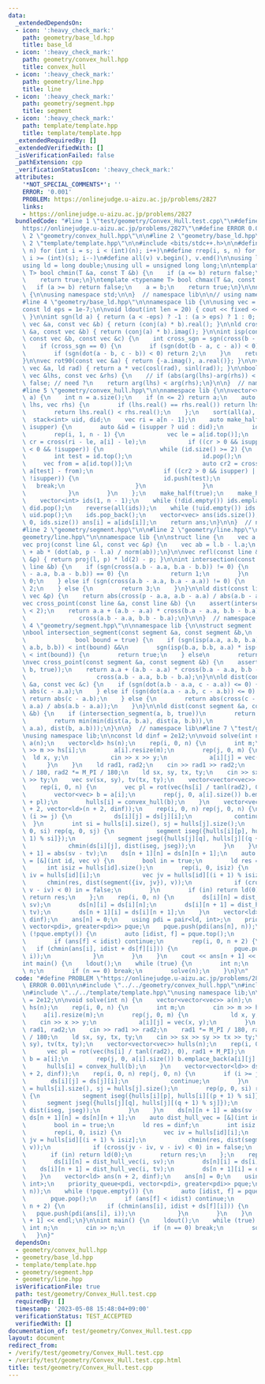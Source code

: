 ```yaml
---
data:
  _extendedDependsOn:
  - icon: ':heavy_check_mark:'
    path: geometry/base_ld.hpp
    title: base_ld
  - icon: ':heavy_check_mark:'
    path: geometry/convex_hull.hpp
    title: convex_hull
  - icon: ':heavy_check_mark:'
    path: geometry/line.hpp
    title: line
  - icon: ':heavy_check_mark:'
    path: geometry/segment.hpp
    title: segment
  - icon: ':heavy_check_mark:'
    path: template/template.hpp
    title: template/template.hpp
  _extendedRequiredBy: []
  _extendedVerifiedWith: []
  _isVerificationFailed: false
  _pathExtension: cpp
  _verificationStatusIcon: ':heavy_check_mark:'
  attributes:
    '*NOT_SPECIAL_COMMENTS*': ''
    ERROR: '0.001'
    PROBLEM: https://onlinejudge.u-aizu.ac.jp/problems/2827
    links:
    - https://onlinejudge.u-aizu.ac.jp/problems/2827
  bundledCode: "#line 1 \"test/geometry/Convex_Hull.test.cpp\"\n#define PROBLEM \"\
    https://onlinejudge.u-aizu.ac.jp/problems/2827\"\n#define ERROR 0.001\n\n#line\
    \ 2 \"geometry/convex_hull.hpp\"\n\n#line 2 \"geometry/base_ld.hpp\"\n\n#line\
    \ 2 \"template/template.hpp\"\n\n#include <bits/stdc++.h>\n\n#define rep(i, s,\
    \ n) for (int i = s; i < (int)(n); i++)\n#define rrep(i, s, n) for (int i = (int)(n)-1;\
    \ i >= (int)(s); i--)\n#define all(v) v.begin(), v.end()\n\nusing ll = long long;\n\
    using ld = long double;\nusing ull = unsigned long long;\n\ntemplate <typename\
    \ T> bool chmin(T &a, const T &b) {\n    if (a <= b) return false;\n    a = b;\n\
    \    return true;\n}\ntemplate <typename T> bool chmax(T &a, const T &b) {\n \
    \   if (a >= b) return false;\n    a = b;\n    return true;\n}\n\nnamespace lib\
    \ {\n\nusing namespace std;\n\n}  // namespace lib\n\n// using namespace lib;\n\
    #line 4 \"geometry/base_ld.hpp\"\n\nnamespace lib {\n\nusing vec = complex<ld>;\n\
    const ld eps = 1e-7;\n\nvoid ldout(int len = 20) { cout << fixed << setprecision(len);\
    \ }\n\nint sgn(ld a) { return (a < -eps) ? -1 : (a > eps) ? 1 : 0; }\n\nld dot(const\
    \ vec &a, const vec &b) { return (conj(a) * b).real(); }\n\nld cross(const vec\
    \ &a, const vec &b) { return (conj(a) * b).imag(); }\n\nint isp(const vec &a,\
    \ const vec &b, const vec &c) {\n    int cross_sgn = sgn(cross(b - a, c - a));\n\
    \    if (cross_sgn == 0) {\n        if (sgn(dot(b - a, c - a)) < 0) return -2;\n\
    \        if (sgn(dot(a - b, c - b)) < 0) return 2;\n    }\n    return cross_sgn;\n\
    }\n\nvec rot90(const vec &a) { return {-a.imag(), a.real()}; }\n\nvec rot(const\
    \ vec &a, ld rad) { return a * vec(cosl(rad), sinl(rad)); }\n\nbool comp_for_argument_sort(const\
    \ vec &lhs, const vec &rhs) {\n    // if (abs(arg(lhs)-arg(rhs)) < eps) return\
    \ false; // need ?\n    return arg(lhs) < arg(rhs);\n}\n\n}  // namespace lib\n\
    #line 5 \"geometry/convex_hull.hpp\"\n\nnamespace lib {\n\nvector<vec> convex_hull(vector<vec>\
    \ a) {\n    int n = a.size();\n    if (n <= 2) return a;\n    auto comp = [&](vec\
    \ lhs, vec rhs) {\n        if (lhs.real() == rhs.real()) return lhs.imag() < rhs.imag();\n\
    \        return lhs.real() < rhs.real();\n    };\n    sort(all(a), comp);\n  \
    \  stack<int> uid, did;\n    vec ri = a[n - 1];\n    auto make_half = [&](bool\
    \ isupper) {\n        auto &id = (isupper ? uid : did);\n        id.push(0);\n\
    \        rep(i, 1, n - 1) {\n            vec le = a[id.top()];\n            auto\
    \ cr = cross(ri - le, a[i] - le);\n            if ((cr > 0 && isupper) || (cr\
    \ < 0 && !isupper)) {\n                while (id.size() >= 2) {\n            \
    \        int test = id.top();\n                    id.pop();\n               \
    \     vec from = a[id.top()];\n                    auto cr2 = cross(a[i] - from,\
    \ a[test] - from);\n                    if ((cr2 > 0 && isupper) || (cr2 < 0 &&\
    \ !isupper)) {\n                        id.push(test);\n                     \
    \   break;\n                    }\n                }\n                id.push(i);\n\
    \            }\n        }\n    };\n    make_half(true);\n    make_half(false);\n\
    \    vector<int> ids(1, n - 1);\n    while (!did.empty()) ids.emplace_back(did.top()),\
    \ did.pop();\n    reverse(all(ids));\n    while (!uid.empty()) ids.emplace_back(uid.top()),\
    \ uid.pop();\n    ids.pop_back();\n    vector<vec> ans(ids.size());\n    rep(i,\
    \ 0, ids.size()) ans[i] = a[ids[i]];\n    return ans;\n}\n\n}  // namespace lib\n\
    #line 2 \"geometry/segment.hpp\"\n\n#line 2 \"geometry/line.hpp\"\n\n#line 4 \"\
    geometry/line.hpp\"\n\nnamespace lib {\n\nstruct line {\n    vec a, b;\n};\n\n\
    vec proj(const line &l, const vec &p) {\n    vec ab = l.b - l.a;\n    return l.a\
    \ + ab * (dot(ab, p - l.a) / norm(ab));\n}\n\nvec refl(const line &l, const vec\
    \ &p) { return proj(l, p) * ld(2) - p; }\n\nint intersection(const line &a, const\
    \ line &b) {\n    if (sgn(cross(a.b - a.a, b.a - b.b)) != 0) {\n        if (sgn(dot(a.b\
    \ - a.a, b.a - b.b)) == 0) {\n            return 1;\n        }\n        return\
    \ 0;\n    } else if (sgn(cross(a.b - a.a, b.a - a.a)) != 0) {\n        return\
    \ 2;\n    } else {\n        return 3;\n    }\n}\n\nld dist(const line &a, const\
    \ vec &p) {\n    return abs(cross(p - a.a, a.b - a.a) / abs(a.b - a.a));\n}\n\n\
    vec cross_point(const line &a, const line &b) {\n    assert(intersection(a, b)\
    \ < 2);\n    return a.a + (a.b - a.a) * cross(b.a - a.a, b.b - b.a) /\n      \
    \               cross(a.b - a.a, b.b - b.a);\n}\n\n}  // namespace lib\n#line\
    \ 4 \"geometry/segment.hpp\"\n\nnamespace lib {\n\nstruct segment : line {};\n\
    \nbool intersection_segment(const segment &a, const segment &b,\n            \
    \              bool bound = true) {\n    if (sgn(isp(a.a, a.b, b.a) * isp(a.a,\
    \ a.b, b.b)) < int(bound) &&\n        sgn(isp(b.a, b.b, a.a) * isp(b.a, b.b, a.b))\
    \ < int(bound)) {\n        return true;\n    } else\n        return false;\n}\n\
    \nvec cross_point(const segment &a, const segment &b) {\n    assert(intersection_segment(a,\
    \ b, true));\n    return a.a + (a.b - a.a) * cross(b.a - a.a, b.b - b.a) /\n \
    \                    cross(a.b - a.a, b.b - b.a);\n}\n\nld dist(const segment\
    \ &a, const vec &c) {\n    if (sgn(dot(a.b - a.a, c - a.a)) <= 0) {\n        return\
    \ abs(c - a.a);\n    } else if (sgn(dot(a.a - a.b, c - a.b)) <= 0) {\n       \
    \ return abs(c - a.b);\n    } else {\n        return abs(cross(c - a.a, a.b -\
    \ a.a) / abs(a.b - a.a));\n    }\n}\n\nld dist(const segment &a, const segment\
    \ &b) {\n    if (intersection_segment(a, b, true))\n        return 0;\n    else\n\
    \        return min(min(dist(a, b.a), dist(a, b.b)),\n                   min(dist(b,\
    \ a.a), dist(b, a.b)));\n}\n\n}  // namespace lib\n#line 7 \"test/geometry/Convex_Hull.test.cpp\"\
    \nusing namespace lib;\n\nconst ld dinf = 2e12;\n\nvoid solve(int n) {\n    vector<vector<vec>>\
    \ a(n);\n    vector<ld> hs(n);\n    rep(i, 0, n) {\n        int m;\n        cin\
    \ >> m >> hs[i];\n        a[i].resize(m);\n        rep(j, 0, m) {\n          \
    \  ld x, y;\n            cin >> x >> y;\n            a[i][j] = vec(x, y);\n  \
    \      }\n    }\n    ld rad1, rad2;\n    cin >> rad1 >> rad2;\n    rad1 *= M_PI\
    \ / 180, rad2 *= M_PI / 180;\n    ld sx, sy, tx, ty;\n    cin >> sx >> sy >> tx\
    \ >> ty;\n    vec sv(sx, sy), tv(tx, ty);\n    vector<vector<vec>> hulls(n);\n\
    \    rep(i, 0, n) {\n        vec pl = rot(vec(hs[i] / tanl(rad2), 0), rad1 + M_PI);\n\
    \        vector<vec> b = a[i];\n        rep(j, 0, a[i].size()) b.emplace_back(a[i][j]\
    \ + pl);\n        hulls[i] = convex_hull(b);\n    }\n    vector<vector<ld>> ds(n\
    \ + 2, vector<ld>(n + 2, dinf));\n    rep(i, 0, n) rep(j, 0, n) {\n        if\
    \ (i >= j) {\n            ds[i][j] = ds[j][i];\n            continue;\n      \
    \  }\n        int si = hulls[i].size(), sj = hulls[j].size();\n        rep(p,\
    \ 0, si) rep(q, 0, sj) {\n            segment iseg({hulls[i][p], hulls[i][(p +\
    \ 1) % si]});\n            segment jseg({hulls[j][q], hulls[j][(q + 1) % sj]});\n\
    \            chmin(ds[i][j], dist(iseg, jseg));\n        }\n    }\n    ds[n][n\
    \ + 1] = abs(sv - tv);\n    ds[n + 1][n] = ds[n][n + 1];\n    auto dist_hull_vec\
    \ = [&](int id, vec v) {\n        bool in = true;\n        ld res = dinf;\n  \
    \      int isiz = hulls[id].size();\n        rep(i, 0, isiz) {\n            vec\
    \ iv = hulls[id][i];\n            vec jv = hulls[id][(i + 1) % isiz];\n      \
    \      chmin(res, dist(segment({iv, jv}), v));\n            if (cross(jv - iv,\
    \ v - iv) < 0) in = false;\n        }\n        if (in) return ld(0);\n       \
    \ return res;\n    };\n    rep(i, 0, n) {\n        ds[i][n] = dist_hull_vec(i,\
    \ sv);\n        ds[n][i] = ds[i][n];\n        ds[i][n + 1] = dist_hull_vec(i,\
    \ tv);\n        ds[n + 1][i] = ds[i][n + 1];\n    }\n    vector<ld> ans(n + 2,\
    \ dinf);\n    ans[n] = 0;\n    using pdi = pair<ld, int>;\n    priority_queue<pdi,\
    \ vector<pdi>, greater<pdi>> pque;\n    pque.push(pdi(ans[n], n));\n    while\
    \ (!pque.empty()) {\n        auto [idist, f] = pque.top();\n        pque.pop();\n\
    \        if (ans[f] < idist) continue;\n        rep(i, 0, n + 2) {\n         \
    \   if (chmin(ans[i], idist + ds[f][i])) {\n                pque.push(pdi(ans[i],\
    \ i));\n            }\n        }\n    }\n    cout << ans[n + 1] << endl;\n}\n\n\
    int main() {\n    ldout();\n    while (true) {\n        int n;\n        cin >>\
    \ n;\n        if (n == 0) break;\n        solve(n);\n    }\n}\n"
  code: "#define PROBLEM \"https://onlinejudge.u-aizu.ac.jp/problems/2827\"\n#define\
    \ ERROR 0.001\n\n#include \"../../geometry/convex_hull.hpp\"\n#include \"../../geometry/segment.hpp\"\
    \n#include \"../../template/template.hpp\"\nusing namespace lib;\n\nconst ld dinf\
    \ = 2e12;\n\nvoid solve(int n) {\n    vector<vector<vec>> a(n);\n    vector<ld>\
    \ hs(n);\n    rep(i, 0, n) {\n        int m;\n        cin >> m >> hs[i];\n   \
    \     a[i].resize(m);\n        rep(j, 0, m) {\n            ld x, y;\n        \
    \    cin >> x >> y;\n            a[i][j] = vec(x, y);\n        }\n    }\n    ld\
    \ rad1, rad2;\n    cin >> rad1 >> rad2;\n    rad1 *= M_PI / 180, rad2 *= M_PI\
    \ / 180;\n    ld sx, sy, tx, ty;\n    cin >> sx >> sy >> tx >> ty;\n    vec sv(sx,\
    \ sy), tv(tx, ty);\n    vector<vector<vec>> hulls(n);\n    rep(i, 0, n) {\n  \
    \      vec pl = rot(vec(hs[i] / tanl(rad2), 0), rad1 + M_PI);\n        vector<vec>\
    \ b = a[i];\n        rep(j, 0, a[i].size()) b.emplace_back(a[i][j] + pl);\n  \
    \      hulls[i] = convex_hull(b);\n    }\n    vector<vector<ld>> ds(n + 2, vector<ld>(n\
    \ + 2, dinf));\n    rep(i, 0, n) rep(j, 0, n) {\n        if (i >= j) {\n     \
    \       ds[i][j] = ds[j][i];\n            continue;\n        }\n        int si\
    \ = hulls[i].size(), sj = hulls[j].size();\n        rep(p, 0, si) rep(q, 0, sj)\
    \ {\n            segment iseg({hulls[i][p], hulls[i][(p + 1) % si]});\n      \
    \      segment jseg({hulls[j][q], hulls[j][(q + 1) % sj]});\n            chmin(ds[i][j],\
    \ dist(iseg, jseg));\n        }\n    }\n    ds[n][n + 1] = abs(sv - tv);\n   \
    \ ds[n + 1][n] = ds[n][n + 1];\n    auto dist_hull_vec = [&](int id, vec v) {\n\
    \        bool in = true;\n        ld res = dinf;\n        int isiz = hulls[id].size();\n\
    \        rep(i, 0, isiz) {\n            vec iv = hulls[id][i];\n            vec\
    \ jv = hulls[id][(i + 1) % isiz];\n            chmin(res, dist(segment({iv, jv}),\
    \ v));\n            if (cross(jv - iv, v - iv) < 0) in = false;\n        }\n \
    \       if (in) return ld(0);\n        return res;\n    };\n    rep(i, 0, n) {\n\
    \        ds[i][n] = dist_hull_vec(i, sv);\n        ds[n][i] = ds[i][n];\n    \
    \    ds[i][n + 1] = dist_hull_vec(i, tv);\n        ds[n + 1][i] = ds[i][n + 1];\n\
    \    }\n    vector<ld> ans(n + 2, dinf);\n    ans[n] = 0;\n    using pdi = pair<ld,\
    \ int>;\n    priority_queue<pdi, vector<pdi>, greater<pdi>> pque;\n    pque.push(pdi(ans[n],\
    \ n));\n    while (!pque.empty()) {\n        auto [idist, f] = pque.top();\n \
    \       pque.pop();\n        if (ans[f] < idist) continue;\n        rep(i, 0,\
    \ n + 2) {\n            if (chmin(ans[i], idist + ds[f][i])) {\n             \
    \   pque.push(pdi(ans[i], i));\n            }\n        }\n    }\n    cout << ans[n\
    \ + 1] << endl;\n}\n\nint main() {\n    ldout();\n    while (true) {\n       \
    \ int n;\n        cin >> n;\n        if (n == 0) break;\n        solve(n);\n \
    \   }\n}"
  dependsOn:
  - geometry/convex_hull.hpp
  - geometry/base_ld.hpp
  - template/template.hpp
  - geometry/segment.hpp
  - geometry/line.hpp
  isVerificationFile: true
  path: test/geometry/Convex_Hull.test.cpp
  requiredBy: []
  timestamp: '2023-05-08 15:48:04+09:00'
  verificationStatus: TEST_ACCEPTED
  verifiedWith: []
documentation_of: test/geometry/Convex_Hull.test.cpp
layout: document
redirect_from:
- /verify/test/geometry/Convex_Hull.test.cpp
- /verify/test/geometry/Convex_Hull.test.cpp.html
title: test/geometry/Convex_Hull.test.cpp
---
```

